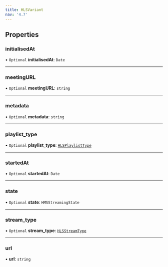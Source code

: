 ```yaml
---
title: HLSVariant
nav: '4.7'
---
```


## Properties

### initialisedAt

• `Optional` **initialisedAt**: `Date`

---

### meetingURL

• `Optional` **meetingURL**: `string`

---

### metadata

• `Optional` **metadata**: `string`

---

### playlist_type

• `Optional` **playlist_type**: [`HLSPlaylistType`](/api-reference/javascript/v2/enums/HLSPlaylistType)

---

### startedAt

• `Optional` **startedAt**: `Date`

---

### state

• `Optional` **state**: `HMSStreamingState`

---

### stream_type

• `Optional` **stream_type**: [`HLSStreamType`](/api-reference/javascript/v2/enums/HLSStreamType)

---

### url

• **url**: `string`
